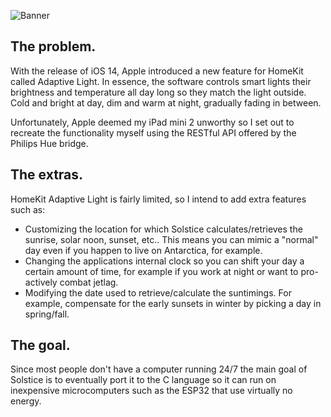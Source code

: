 ![Banner](https://user-images.githubusercontent.com/38297449/130655212-266b8f56-a2bb-4e1f-9640-f2772ece71d2.jpg)

## The problem.

With the release of iOS 14, Apple introduced a new feature for HomeKit called Adaptive Light. In essence, the software controls smart lights their brightness and temperature all day long so they match the light outside. Cold and bright at day, dim and warm at night, gradually fading in between. 

Unfortunately, Apple deemed my iPad mini 2 unworthy so I set out to recreate the functionality myself using the RESTful API offered by the Philips Hue bridge. 

## The extras.

HomeKit Adaptive Light is fairly limited, so I intend to add extra features such as:
- Customizing the location for which Solstice calculates/retrieves the sunrise, solar noon, sunset, etc.. This means you can mimic a "normal" day even if you happen to live on Antarctica, for example.
- Changing the applications internal clock so you can shift your day a certain amount of time, for example if you work at night or want to pro-actively combat jetlag.
- Modifying the date used to retrieve/calculate the suntimings. For example, compensate for the early sunsets in winter by picking a day in spring/fall.

## The goal.

Since most people don't have a computer running 24/7 the main goal of Solstice is to eventually port it to the C language so it can run on inexpensive microcomputers such as the ESP32 that use virtually no energy.
